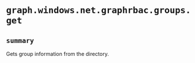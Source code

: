 # `graph.windows.net.graphrbac.groups.get`

## `summary`
Gets group information from the directory.


